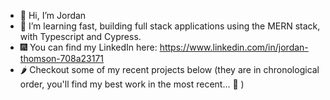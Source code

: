 - 👋 Hi, I’m Jordan
- 🌱 I’m learning fast, building full stack applications using the MERN stack, with Typescript and Cypress. 
- 🎆 You can find my LinkedIn here: https://www.linkedin.com/in/jordan-thomson-708a23171
- 🌶️ Checkout some of my recent projects below (they are in chronological order, you'll find my best work in the most recent...  🙏 )
